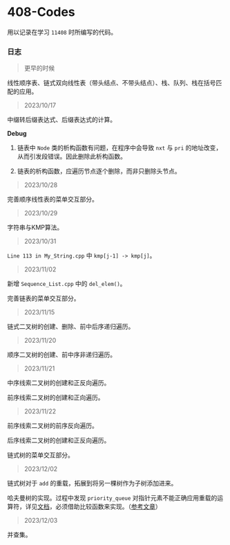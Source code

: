 # 408-Codes

 用以记录在学习 `11408` 时所编写的代码。

### 日志
> 更早的时候  

线性顺序表、链式双向线性表（带头结点、不带头结点）、栈、队列、栈在括号匹配的应用。

> 2023/10/17 

中缀转后缀表达式、后缀表达式的计算。

**Debug**   
1. 链表中 `Node` 类的析构函数有问题，在程序中会导致 `nxt` 与 `pri` 的地址改变，从而引发段错误。因此删除此析构函数。

2. 链表的析构函数，应遍历节点逐个删除，而非只删除头节点。

> 2023/10/28

完善顺序线性表的菜单交互部分。

> 2023/10/29

字符串与KMP算法。

> 2023/10/31

`Line 113 in My_String.cpp` 中 `kmp[j-1] -> kmp[j]`。

> 2023/11/02

新增 `Sequence_List.cpp` 中的 `del_elem()`。

完善链表的菜单交互部分。

> 2023/11/15

链式二叉树的创建、删除、前中后序递归遍历。

> 2023/11/20

顺序二叉树的创建、前中序非递归遍历。

> 2023/11/21

中序线索二叉树的创建和正反向遍历。

前序线索二叉树的创建和正向遍历。

> 2023/11/22

前序线索二叉树的前序反向遍历。

后序线索二叉树的创建和正反向遍历。

链式树的菜单交互部分。

> 2023/12/02

链式树对于 `add` 的重载，拓展到将另一棵树作为子树添加进来。

哈夫曼树的实现。过程中发现 `priority_queue` 对指针元素不能正确应用重载的运算符，详见[文档](https://en.cppreference.com/w/cpp/utility/functional/greater)，必须借助比较函数来实现。（[参考文章](https://blog.csdn.net/auccy/article/details/126119520)）

> 2023/12/03

并查集。